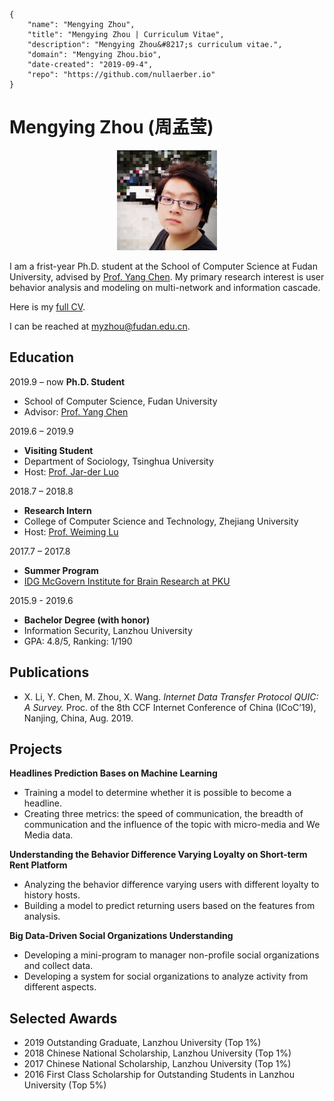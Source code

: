 ```bio-meta
{
    "name": "Mengying Zhou",
    "title": "Mengying Zhou | Curriculum Vitae",
    "description": "Mengying Zhou&#8217;s curriculum vitae.",
    "domain": "Mengying Zhou.bio",
    "date-created": "2019-09-4",
    "repo": "https://github.com/nullaerber.io"
}
```

# Mengying Zhou<span aria-hidden="true"> (</span><span lang="zh-CN">周孟莹</span><span aria-hidden="true">)</span>

<figure class="gl-page-background gl-float-right" style="text-align: center;"><img src="/myzhou/avatar.jpg" alt="A photo of me" width="160" height="160" style="max-width: 160px;" /></figure>

I am a frist-year Ph.D. student at the School of Computer Science at Fudan University, advised by [Prof. Yang Chen](https://chenyang03.wordpress.com). My primary research interest is user behavior analysis and modeling on multi-network and information cascade.

Here is my [full CV](https://nullaerber.github.io/myzhou/myzhou_cv.pdf).

I can be reached at <a href="mailto:myzhou@fudan.edu.cn">myzhou@fudan.edu.cn</a>.

## Education                                                                      
2019.9 – now
__Ph.D. Student__
  - School of Computer Science, Fudan University
  - Advisor: [Prof. Yang Chen](https://chenyang03.wordpress.com/)

2019.6 – 2019.9
  - __Visiting Student__
  - Department of Sociology, Tsinghua University
  - Host: [Prof. Jar-der Luo](https://www.tsinghua.edu.cn/publish/Socen/2754/2010/20101224015637956554986/20101224015637956554986_.html)

2018.7 – 2018.8
  - __Research Intern__
  - College of Computer Science and Technology, Zhejiang University
  - Host: [Prof. Weiming Lu](http://www.dcd.zju.edu.cn/62105458/9c814f1f660e526f65596388)

2017.7 – 2017.8
  - __Summer Program__
  - [IDG McGovern Institute for Brain Research at PKU](http://mgv.pku.edu.cn/english/index.htm) 

2015.9 - 2019.6
  - __Bachelor Degree (with honor)__
  - Information Security, Lanzhou University 
  - GPA: 4.8/5, Ranking: 1/190

## Publications
- X. Li, Y. Chen, M. Zhou, X. Wang. _Internet Data Transfer Protocol QUIC: A Survey._ Proc. of the 8th CCF Internet Conference of China (ICoC’19), Nanjing, China, Aug. 2019.

## Projects
__Headlines Prediction Bases on Machine Learning__
- Training a model to determine whether it is possible to become a headline.
- Creating three metrics: the speed of communication, the breadth of communication and the influence of the topic with micro-media and We Media data.

__Understanding the Behavior Difference Varying Loyalty on Short-term Rent Platform__
- Analyzing the behavior difference varying users with different loyalty to history hosts.
- Building a model to predict returning users based on the features from analysis.

__Big Data-Driven Social Organizations Understanding__
- Developing a mini-program to manager non-profile social organizations and collect data.
- Developing a system for social organizations to analyze activity from different aspects.

## Selected Awards                                                        
- 2019 Outstanding Graduate, Lanzhou University (Top 1%)
- 2018 Chinese National Scholarship, Lanzhou University (Top 1%)
- 2017 Chinese National Scholarship, Lanzhou University (Top 1%)
- 2016 First Class Scholarship for Outstanding Students in Lanzhou University (Top 5%)

